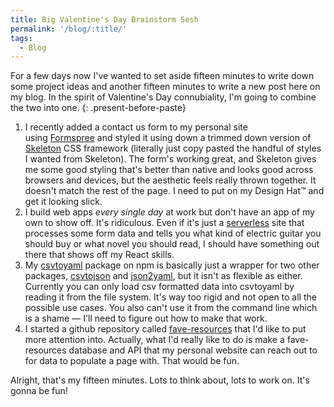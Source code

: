 ```yaml
---
title: Big Valentine's Day Brainstorm Sesh
permalink: '/blog/:title/'
tags:
  - Blog
---
```


For a few days now I've wanted to set aside fifteen minutes to write down some project ideas and another fifteen minutes to write a new post here on my blog. In the spirit of Valentine's Day connubiality, I'm going to combine the two into one.
{: .present-before-paste}

1. I recently added a contact us form to my personal site using&nbsp;[Formspree](https://formspree.io/)&nbsp;and styled it using down a trimmed down version of [Skeleton](http://getskeleton.com/)&nbsp;CSS framework (literally just copy pasted the handful of styles I wanted from Skeleton). The form's working great, and Skeleton gives me some good styling that's better than native and looks good across browsers and devices, but the aesthetic feels really thrown together. It doesn't match the rest of the page. I need to put on my Design Hat™ and get it looking slick.
2. I build web apps *every single day*&nbsp;at work but don't have an app of my own to show off. It's ridiculous. Even if it's just a [serverless](https://thepowerofserverless.info/)&nbsp;site that processes some form data and tells you what kind of electric guitar you should buy or what novel you should read, I should have something out there that shows off my React skills.
3. My [csvtoyaml](https://www.npmjs.com/package/csvtoyaml)&nbsp;package on npm is basically just a wrapper for two other packages, [csvtojson](https://www.npmjs.com/package/csvtojson)&nbsp;and [json2yaml](https://www.npmjs.com/package/json2yaml), but it isn't as flexible as either. Currently you can only load csv formatted data into csvtoyaml by reading it from the file system. It's way too rigid and not open to all the possible use cases. You also can't use it from the command line which is a shame — I'll need to figure out how to make that work.
4. I started a github repository called [fave-resources](https://github.com/timothyjellison/fave-resources)&nbsp;that I'd like to put more attention into. Actually, what I'd really like to do is make a fave-resources database and API that my personal website can reach out to for data to populate a page with. That would be fun.

Alright, that's my fifteen minutes. Lots to think about, lots to work on. It's gonna be fun!